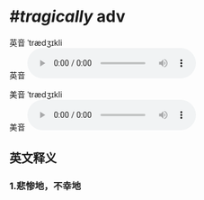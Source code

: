 # ***\#tragically*** adv
英音 ˈtrædʒɪkli  
英音
<audio src="./media/tragically1_AAC.aac" controls="controls"></audio>

美音 ˈtrædʒɪkli  
美音
<audio src="./media/tragically2_AAC.aac" controls="controls"></audio>



  

英文释义
---
### 1.**悲惨地，不幸地**  


